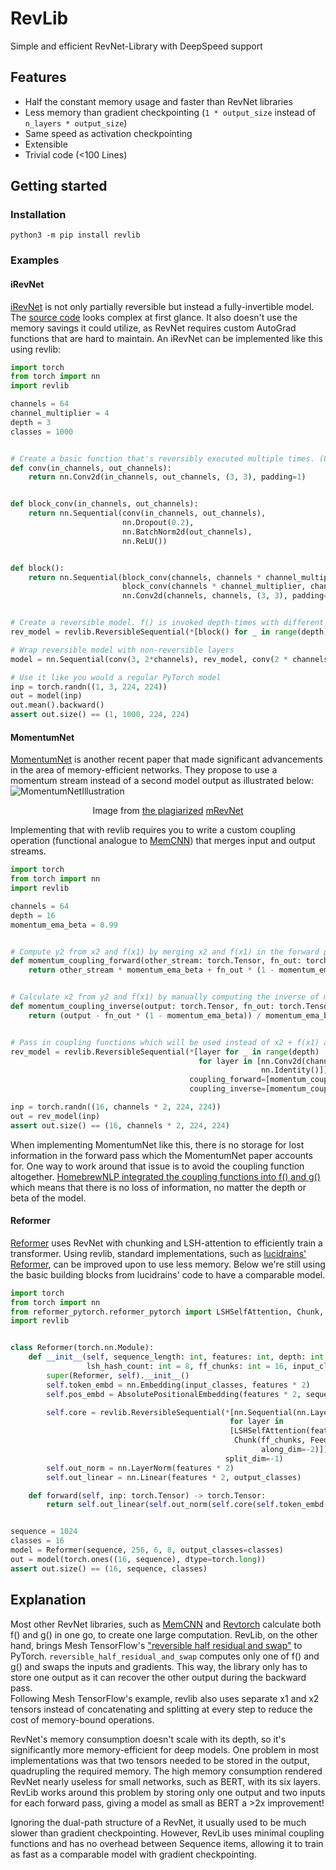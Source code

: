 # RevLib

Simple and efficient RevNet-Library with DeepSpeed support

## Features

* Half the constant memory usage and faster than RevNet libraries
* Less memory than gradient checkpointing (`1 * output_size` instead of `n_layers * output_size`)
* Same speed as activation checkpointing
* Extensible
* Trivial code (<100 Lines)

## Getting started

### Installation

```
python3 -m pip install revlib
```

### Examples

#### iRevNet

[iRevNet](https://openreview.net/forum?id=HJsjkMb0Z) is not only partially reversible but instead a fully-invertible
model. The [source code](https://github.com/jhjacobsen/pytorch-i-revnet) looks complex at first glance. It also doesn't
use the memory savings it could utilize, as RevNet requires custom AutoGrad functions that are hard to maintain. An
iRevNet can be implemented like this using revlib:

```PYTHON
import torch
from torch import nn
import revlib

channels = 64
channel_multiplier = 4
depth = 3
classes = 1000


# Create a basic function that's reversibly executed multiple times. (Like f() in ResNet)
def conv(in_channels, out_channels):
    return nn.Conv2d(in_channels, out_channels, (3, 3), padding=1)


def block_conv(in_channels, out_channels):
    return nn.Sequential(conv(in_channels, out_channels),
                         nn.Dropout(0.2),
                         nn.BatchNorm2d(out_channels),
                         nn.ReLU())


def block():
    return nn.Sequential(block_conv(channels, channels * channel_multiplier),
                         block_conv(channels * channel_multiplier, channels),
                         nn.Conv2d(channels, channels, (3, 3), padding=1))


# Create a reversible model. f() is invoked depth-times with different weights.
rev_model = revlib.ReversibleSequential(*[block() for _ in range(depth)])

# Wrap reversible model with non-reversible layers
model = nn.Sequential(conv(3, 2*channels), rev_model, conv(2 * channels, classes))

# Use it like you would a regular PyTorch model
inp = torch.randn((1, 3, 224, 224))
out = model(inp)
out.mean().backward()
assert out.size() == (1, 1000, 224, 224)
```

#### MomentumNet

[MomentumNet](https://arxiv.org/abs/2102.07870) is another recent paper that made significant advancements in the area
of memory-efficient networks. They propose to use a momentum stream instead of a second model output as illustrated
below: ![MomentumNetIllustration](http://limitless.sh/momentumnet.png)
<p align="center">Image from <a href=https://twitter.com/PierreAblin/status/1426899071495819265>the plagiarized</a> <a href=https://arxiv.org/abs/2108.05862v2>mRevNet</a></p>

Implementing that with revlib requires you to
write a custom coupling operation (functional analogue to [MemCNN](https://github.com/silvandeleemput/memcnn)) that
merges input and output streams.

```PYTHON
import torch
from torch import nn
import revlib

channels = 64
depth = 16
momentum_ema_beta = 0.99


# Compute y2 from x2 and f(x1) by merging x2 and f(x1) in the forward pass.
def momentum_coupling_forward(other_stream: torch.Tensor, fn_out: torch.Tensor) -> torch.Tensor:
    return other_stream * momentum_ema_beta + fn_out * (1 - momentum_ema_beta)


# Calculate x2 from y2 and f(x1) by manually computing the inverse of momentum_coupling_forward.
def momentum_coupling_inverse(output: torch.Tensor, fn_out: torch.Tensor) -> torch.Tensor:
    return (output - fn_out * (1 - momentum_ema_beta)) / momentum_ema_beta


# Pass in coupling functions which will be used instead of x2 + f(x1) and y2 - f(x1)
rev_model = revlib.ReversibleSequential(*[layer for _ in range(depth)
                                          for layer in [nn.Conv2d(channels, channels, (3, 3), padding=1),
                                                        nn.Identity()]],
                                        coupling_forward=[momentum_coupling_forward, revlib.additive_coupling_forward],
                                        coupling_inverse=[momentum_coupling_inverse, revlib.additive_coupling_inverse])

inp = torch.randn((16, channels * 2, 224, 224))
out = rev_model(inp)
assert out.size() == (16, channels * 2, 224, 224)
```

When implementing MomentumNet like this, there is no storage for lost information in the forward pass which the MomentumNet paper accounts for. One way to work around that issue is to avoid the coupling function altogether. [HomebrewNLP integrated the coupling functions into f() and g()](https://github.com/HomebrewNLP/HomebrewNLP/blob/efda4b1dbc320c620ed024208f0745b82fb30ebf/src/model.py#L209-L232) which means that there is no loss of information, no matter the depth or beta of the model.

#### Reformer

[Reformer](https://arxiv.org/abs/2001.04451) uses RevNet with chunking and LSH-attention to efficiently train a
transformer. Using revlib, standard implementations, such
as [lucidrains' Reformer](https://github.com/lucidrains/reformer-pytorch/), can be improved upon to use less memory.
Below we're still using the basic building blocks from lucidrains' code to have a comparable model.

```PYTHON
import torch
from torch import nn
from reformer_pytorch.reformer_pytorch import LSHSelfAttention, Chunk, FeedForward, AbsolutePositionalEmbedding
import revlib


class Reformer(torch.nn.Module):
    def __init__(self, sequence_length: int, features: int, depth: int, heads: int, bucket_size: int = 64,
                 lsh_hash_count: int = 8, ff_chunks: int = 16, input_classes: int = 256, output_classes: int = 256):
        super(Reformer, self).__init__()
        self.token_embd = nn.Embedding(input_classes, features * 2)
        self.pos_embd = AbsolutePositionalEmbedding(features * 2, sequence_length)

        self.core = revlib.ReversibleSequential(*[nn.Sequential(nn.LayerNorm(features), layer) for _ in range(depth)
                                                 for layer in
                                                 [LSHSelfAttention(features, heads, bucket_size, lsh_hash_count),
                                                  Chunk(ff_chunks, FeedForward(features, activation=nn.GELU), 
                                                        along_dim=-2)]],
                                                split_dim=-1)
        self.out_norm = nn.LayerNorm(features * 2)
        self.out_linear = nn.Linear(features * 2, output_classes)

    def forward(self, inp: torch.Tensor) -> torch.Tensor:
        return self.out_linear(self.out_norm(self.core(self.token_embd(inp) + self.pos_embd(inp))))


sequence = 1024
classes = 16
model = Reformer(sequence, 256, 6, 8, output_classes=classes)
out = model(torch.ones((16, sequence), dtype=torch.long))
assert out.size() == (16, sequence, classes)
```

## Explanation

Most other RevNet libraries, such as [MemCNN](https://github.com/silvandeleemput/memcnn)
and [Revtorch](https://github.com/RobinBruegger/RevTorch) calculate both f() and g() in one go, to create one large
computation. RevLib, on the other hand, brings Mesh
TensorFlow's ["reversible half residual and swap"](https://github.com/tensorflow/mesh/blob/master/mesh_tensorflow/layers.py#L2191)
to PyTorch. `reversible_half_residual_and_swap` computes only one of f() and g() and swaps the inputs and gradients.
This way, the library only has to store one output as it can recover the other output during the backward pass.\
Following Mesh TensorFlow's example, revlib also uses separate x1 and x2 tensors instead of concatenating and splitting
at every step to reduce the cost of memory-bound operations.

RevNet's memory consumption doesn't scale with its depth, so it's significantly more memory-efficient for deep models.
One problem in most implementations was that two tensors needed to be stored in the output, quadrupling the required
memory. The high memory consumption rendered RevNet nearly useless for small networks, such as BERT, with its six
layers.\
RevLib works around this problem by storing only one output and two inputs for each forward pass, giving a model as
small as BERT a >2x improvement!

Ignoring the dual-path structure of a RevNet, it usually used to be much slower than gradient checkpointing. However,
RevLib uses minimal coupling functions and has no overhead between Sequence items, allowing it to train as fast as a
comparable model with gradient checkpointing.

